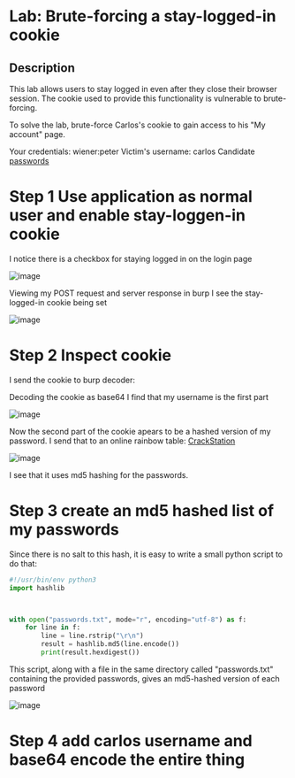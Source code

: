 # Lab: Brute-forcing a stay-logged-in cookie

## Description

This lab allows users to stay logged in even after they close their browser session. The cookie used to provide this functionality is vulnerable to brute-forcing.

To solve the lab, brute-force Carlos's cookie to gain access to his "My account" page.

Your credentials: wiener:peter
Victim's username: carlos
Candidate [passwords](https://github.com/hermh4cks/Write-ups/blob/main/Portswigger/2.authentication/passwords)

# Step 1 Use application as normal user and enable stay-loggen-in cookie

I notice there is a checkbox for staying logged in on the login page

![image](https://user-images.githubusercontent.com/83407557/171418798-d465401e-7b28-4300-b2c3-ee1335d4d92a.png)

Viewing my POST request and server response in burp I see the stay-logged-in cookie being set

![image](https://user-images.githubusercontent.com/83407557/171419220-b2f8f718-6ac9-42a8-a0da-2a8791d62bb0.png)


# Step 2 Inspect cookie

I send the cookie to burp decoder:

Decoding the cookie as base64 I find that my username is the first part

![image](https://user-images.githubusercontent.com/83407557/171419978-5fccc8aa-afb3-4310-a90b-33d53c79efce.png)

Now the second part of the cookie apears to be a hashed version of my password. I send that to an online rainbow table: [CrackStation](https://crackstation.net/)

![image](https://user-images.githubusercontent.com/83407557/171420961-6917d17e-ff0f-4fc3-a931-4f889ff2dad8.png)

I see that it uses md5 hashing for the passwords.

# Step 3 create an md5 hashed list of my passwords

Since there is no salt to this hash, it is easy to write a small python script to do that:

```python
#!/usr/bin/env python3
import hashlib



with open("passwords.txt", mode="r", encoding="utf-8") as f:
    for line in f:
        line = line.rstrip("\r\n")
        result = hashlib.md5(line.encode())
        print(result.hexdigest())
```
This script, along with a file in the same directory called "passwords.txt" containing the provided passwords, gives an md5-hashed version of each password

![image](https://user-images.githubusercontent.com/83407557/171424308-3fcafff6-a955-4431-8a27-cee8cb623622.png)


# Step 4 add carlos username and base64 encode the entire thing

